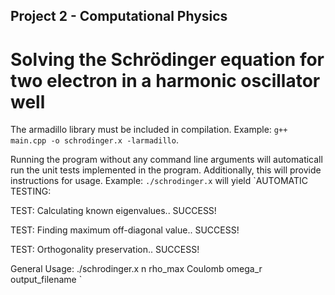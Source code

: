 ## Project 2 - Computational Physics
# Solving the Schrödinger equation for two electron in a harmonic oscillator well

The armadillo library must be included in compilation. Example: `g++ main.cpp -o schrodinger.x -larmadillo`. 

Running the program without any command line arguments will automaticall run the unit tests implemented in the program. Additionally, this will provide instructions for usage. Example: `./schrodinger.x` will yield `AUTOMATIC TESTING: 

TEST: Calculating known eigenvalues.. SUCCESS!

TEST: Finding maximum off-diagonal value.. SUCCESS!

TEST: Orthogonality preservation..  SUCCESS!


General Usage:
 ./schrodinger.x n rho_max Coulomb omega_r output_filename
`
